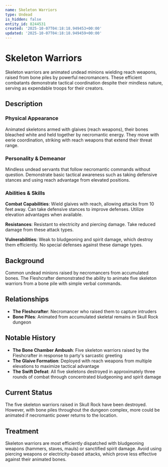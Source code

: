 ```yaml
---
name: Skeleton Warriors
type: Undead
is_hidden: false
entity_id: 8244531
created: '2025-10-07T04:18:18.949453+00:00'
updated: '2025-10-07T04:18:18.949459+00:00'
---
```


# Skeleton Warriors

Skeleton warriors are animated undead minions wielding reach weapons, raised from bone piles by powerful necromancers. These efficient combatants demonstrate tactical coordination despite their mindless nature, serving as expendable troops for their creators.

## Description

### Physical Appearance

Animated skeletons armed with glaives (reach weapons), their bones bleached white and held together by necromantic energy. They move with eerie coordination, striking with reach weapons that extend their threat range.

### Personality & Demeanor

Mindless undead servants that follow necromantic commands without question. Demonstrate basic tactical awareness such as taking defensive stances and using reach advantage from elevated positions.

### Abilities & Skills

**Combat Capabilities**: Wield glaives with reach, allowing attacks from 10 feet away. Can take defensive stances to improve defenses. Utilize elevation advantages when available.

**Resistances**: Resistant to electricity and piercing damage. Take reduced damage from these attack types.

**Vulnerabilities**: Weak to bludgeoning and spirit damage, which destroy them efficiently. No special defenses against these damage types.

## Background

Common undead minions raised by necromancers from accumulated bones. The Fleshcrafter demonstrated the ability to animate five skeleton warriors from a bone pile with simple verbal commands.

## Relationships

- **The Fleshcrafter**: Necromancer who raised them to capture intruders
- **Bone Piles**: Animated from accumulated skeletal remains in Skull Rock dungeon

## Notable History

- **The Bone Chamber Ambush**: Five skeleton warriors raised by the Fleshcrafter in response to party's sarcastic greeting
- **The Glaive Formation**: Deployed with reach weapons from multiple elevations to maximize tactical advantage
- **The Swift Defeat**: All five skeletons destroyed in approximately three rounds of combat through concentrated bludgeoning and spirit damage

## Current Status

The five skeleton warriors raised in Skull Rock have been destroyed. However, with bone piles throughout the dungeon complex, more could be animated if necromantic power returns to the location.

## Treatment

Skeleton warriors are most efficiently dispatched with bludgeoning weapons (hammers, staves, mauls) or sanctified spirit damage. Avoid using piercing weapons or electricity-based attacks, which prove less effective against their animated bones.
